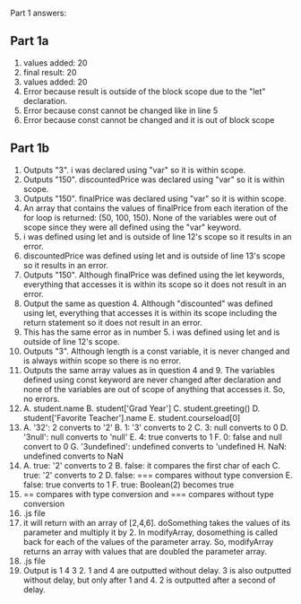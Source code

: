 Part 1 answers:

## Part 1a
  1) values added: 20
  2) final result: 20
  3) values added: 20
  4) Error because result is outside of the block scope due to the "let" declaration.
  5) Error because const cannot be changed like in line 5
  6) Error because const cannot be changed and it is out of block scope

## Part 1b
  1) Outputs "3". i was declared using "var" so it is within scope.
  2) Outputs "150". discountedPrice was declared using "var" so it is within scope.
  3) Outputs "150". finalPrice was declared using "var" so it is within scope.
  4) An array that contains the values of finalPrice from each iteration of the for loop is returned: (50, 100, 150). None of the variables were out of scope since they were all defined using the "var" keyword.
  5) i was defined using let and is outside of line 12's scope so it results in an error.
  6) discountedPrice was defined using let and is outside of line 13's scope so it results in an error.
  7) Outputs "150". Although finalPrice was defined using the let keywords, everything that accesses it is within its scope so it does not result in an error.
  8) Output the same as question 4. Although "discounted" was defined using let, everything that accesses it is within its scope including the return statement so it does not result in an error.
  9) This has the same error as in number 5. i was defined using let and is outside of line 12's scope.
  10) Outputs "3". Although length is a const variable, it is never changed and is always within scope so there is no error.
  11) Outputs the same array values as in question 4 and 9. The variables defined using const keyword are never changed after declaration and none of the variables are out of scope of anything that accesses it. So, no errors. 
  12) A. student.name
      B. student['Grad Year']
      C. student.greeting()
      D. student['Favorite Teacher'].name
      E. student.courseload[0]
  13) A. '32': 2 converts to '2'
      B. 1: '3' converts to 2
      C. 3: null converts to 0
      D. '3null': null converts to 'null'
      E. 4: true converts to 1
      F. 0: false and null convert to 0
      G. '3undefined': undefined converts to 'undefined
      H. NaN: undefined converts to NaN
  14) A. true: '2' converts to 2
      B. false: it compares the first char of each
      C. true: '2' converts to 2
      D. false: === compares without type conversion
      E. false: true converts to 1
      F. true: Boolean(2) becomes true
  15) == compares with type conversion and === compares without type conversion
  16) .js file
  17) it will return with an array of [2,4,6]. doSomething takes the values of its parameter and multiply it by 2. In modifyArray, dosomething is called back for each of the values of the parameter array. So, modifyArray returns an array with values that are doubled the parameter array.
  18) .js file
  19) Output is 1 4 3 2. 1 and 4 are outputted without delay. 3 is also outputted without delay, but only after 1 and 4. 2 is outputted after a second of delay.
      
